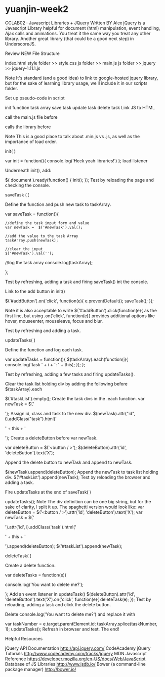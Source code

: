 yuanjin-week2
=============
CCLAB02 : Javascript Libraries + JQuery
Written BY Alex
jQuery is a Javascript Library helpful for document (html) manipulation, event handling, Ajax calls and animations. You treat it the same way you treat any other library. Another great library (that could be a good next step) in UnderscoreJS.

Review NEW File Structure

index.html
style folder >> style.css
js folder >> main.js
js folder >> jquery >> jquery-1.11.1.js

Note It's standard (and a good idea) to link to google-hosted jquery library, but for the sake of learning library usage, we'll include it in our scripts folder.

Set up pseudo-code in script

init function
task array
save task
update task
delete task
Link JS to HTML

call the main.js file before </body>
<script src="js/main.js"></script>
calls the library before </head>
<script src="js/jquery/jquery-1.11.1.js"></script>
Note This is a good place to talk about .min.js vs .js, as well as the importance of load order.

init( )

var init = function(){
  console.log('Heck yeah libraries!')
};
load listener

Underneath init(), add:

$( document ).ready(function() {
    init();
});
Test by reloading the page and checking the console.

saveTask ( )

Define the function and push new task to taskArray.

var saveTask = function(){

    //define the task input form and value
    var newTask =  $('#newTask').val();

    //add the value to the task Array
    taskArray.push(newTask);

    //clear the input
    $('#newTask').val('');

  //log the task array
  console.log(taskArray);

};

Test by refreshing, adding a task and firing saveTask() int the console.

Link to the add button in init()

  $('#addButton').on('click', function(e){
      e.preventDefault();
      saveTask();
  });

Note it is also acceptable to write $('#addButton').click(function(e){ as the first line, but using .on('click', function(e){ provides additional options like hover, mouseenter, mouseleave, focus and blur.

Test by refreshing and adding a task.

updateTasks( )

Define the function and log each task.

var updateTasks = function(){
  $(taskArray).each(function(i){
      console.log('task ' + i + ': ' + this);
  });
};

Test by refreshing, adding a few tasks and firing updateTasks().

Clear the task list holding div by adding the following before $(taskArray).each

$('#taskList').empty();
Create the task divs in the .each function.
var newTask = $('<div/>');
Assign id, class and task to the new div.
$(newTask).attr("id", i).addClass("task").html('<p>' + this + '</p>');
Create a deleteButton before var newTask.

var deleteButton = $('<button / >');
$(deleteButton).attr('id', 'deleteButton').text('X');

Append the delete button to newTask and append to newTask.

$(newTask).append(deleteButton);
Append the newTask to task list holding div.
$('#taskList').append(newTask);
Test by reloading the browser and adding a task.

Fire updateTasks at the end of saveTask( )

updateTasks();
Note The div definition can be one big string, but for the sake of clarity, I split it up. The spaghetti version would look like:  var deleteButton = $('<button / >').attr('id', 'deleteButton').text('X');   var newTask = $('<div/>').attr('id', i).addClass('task').html('<p>' + this + '</p>').append(deleteButton); $('#taskList').append(newTask); 

deleteTask( )

Create a delete function.

var deleteTasks = function(e){

  console.log('You want to delete me?');

};
Add an event listener in updateTask()
$(deleteButton).attr('id', 'deleteButton').text('X').on('click', function(e){
      deleteTask(e);
});
Test by reloading, adding a task and click the delete button.

Delete console.log('You want to delete me?') and replace it with

var taskNumber = e.target.parentElement.id;
taskArray.splice(taskNumber, 1);
updateTasks();
Refresh in browser and test.
The end!

Helpful Resources

jQuery API Documentation http://api.jquery.com/
CodeAcademy jQuery Tutorials http://www.codecademy.com/tracks/jquery
MDN Javascript Reference https://developer.mozilla.org/en-US/docs/Web/JavaScript
Database of JS Libraries http://www.jsdb.io/
Bower (a command-line package manager) http://bower.io/
